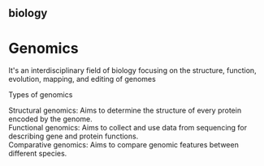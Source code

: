 ## biology  

# Genomics  
It's an interdisciplinary field of biology focusing on the structure, function, evolution, mapping, and editing of genomes  

Types of genomics  

Structural genomics: Aims to determine the structure of every protein encoded by the genome.  
Functional genomics: Aims to collect and use data from sequencing for describing gene and protein functions.  
Comparative genomics: Aims to compare genomic features between different species.  

